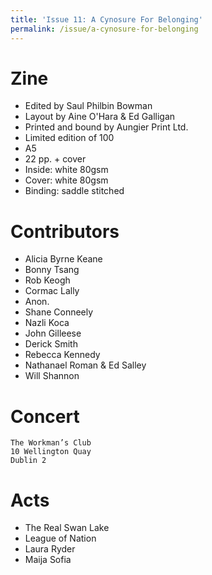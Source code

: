 ```yaml
---
title: 'Issue 11: A Cynosure For Belonging'
permalink: /issue/a-cynosure-for-belonging
---
```



Zine
====

- Edited by Saul Philbin Bowman
- Layout by Aine O'Hara & Ed Galligan
- Printed and bound by Aungier Print Ltd.
- Limited edition of 100
- A5
- 22 pp. + cover
- Inside: white 80gsm
- Cover: white 80gsm
- Binding: saddle stitched

Contributors
============

- Alicia Byrne Keane
- Bonny Tsang
- Rob Keogh
- Cormac Lally
- Anon.
- Shane Conneely
- Nazli Koca
- John Gilleese
- Derick Smith
- Rebecca Kennedy
- Nathanael Roman & Ed Salley
- Will Shannon

Concert
=======

    The Workman’s Club
    10 Wellington Quay
    Dublin 2

Acts
====

- The Real Swan Lake
- League of Nation
- Laura Ryder
- Maija Sofia
